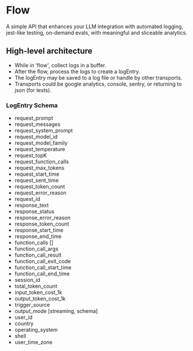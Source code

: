# Flow

A simple API that enhances your LLM integration with automated logging, jest-like testing, on-demand evals, with meaningful and sliceable analytics.

## High-level architecture

* While in 'flow', collect logs in a buffer.
* After the flow, process the logs to create a logEntry.
* The logEntry may be saved to a log file or handle by other transports.
* Transports could be google analytics, console, sentry, or returning to json (for tests).

### LogEntry Schema

- request_prompt
- request_messages
- request_system_prompt
- request_model_id
- request_model_family
- request_temperature
- request_topK
- request_function_calls
- request_max_tokens
- request_start_time
- request_sent_time
- request_token_count
- request_error_reason
- request_id
- response_text
- response_status
- response_error_reason
- response_token_count
- response_start_time
- response_end_time
- function_calls []
- function_call_args
- function_call_result
- function_call_exit_code
- function_call_start_time
- function_call_end_time
- session_id
- total_token_count
- input_token_cost_1k
- output_token_cost_1k
- trigger_source
- output_mode [streaming, schema]
- user_id
- country
- operating_system
- shell
- user_time_zone